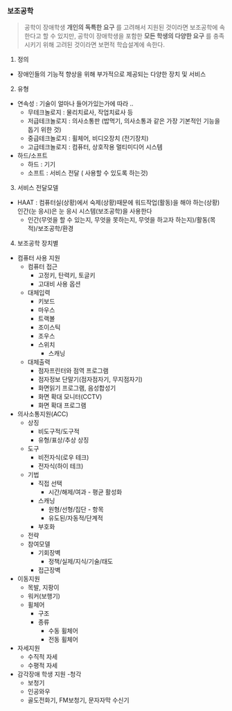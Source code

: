 ### 보조공학

> 공학이 장애학생 **개인의 독특한 요구** 를 고려해서 지원된 것이라면 보조공학에 속한다고 할 수 있지만, 공학이 장애학생을 포함한 **모든 학생의 다양한 요구** 를 충족시키기 위해 고려된 것이라면 보편적 학습설계에 속한다.

1. 정의
  - 장애인들의 기능적 향상을 위해 부가적으로 제공되는 다양한 장치 및 서비스
2. 유형
  - 연속성 : 기술이 얼마나 들어가있는가에 따라 ..
    - 무테크놀로지 : 물리치료사, 작업치료사 등
    - 저급테크놀로지 : 의사소통판 (밥먹기, 의사소통과 같은 가장 기본적인 기능을 돕기 위한 것)
    - 중급테크놀로지 : 휠체어, 비디오장치 (전기장치)
    - 고급테크놀로지 : 컴퓨터, 상호작용 멀티미디어 시스템
  - 하드/소프트
    - 하드 : 기기
    - 소프트 : 서비스 전달 ( 사용할 수 있도록 하는것)
3. 서비스 전달모델
  - HAAT : 컴퓨터실(상황)에서 숙제(상황)때문에 워드작업(활동)을 해야 하는(상황) 인간(눈 응시)은 눈 응시 시스템(보조공학)을 사용한다
    - 인간(무엇을 할 수 있는지, 무엇을 못하는지, 무엇을 하고자 하는지)/활동(목적)/보조공학/환경
4. 보조공학 장치별
  - 컴퓨터 사용 지원
    - 컴퓨터 접근
      - 고정키, 탄력키, 토글키
      - 고대비 사용 옵션
    - 대체입력
      - 키보드
      - 마우스
      - 트랙볼
      - 조이스틱
      - 조우스
      - 스위치
        - 스캐닝
    - 대체출력
      - 점자프린터와 점역 프로그램
      - 점자정보 단말기(점자점자기, 무지점자기)
      - 화면읽기 프로그램, 음성합성기
      - 화면 확대 모니터(CCTV)
      - 화면 확대 프로그램
  - 의사소통지원(ACC)
    - 상징
      - 비도구적/도구적
      - 유형/표상/추상 상징
    - 도구
      - 비전자식(로우 테크)
      - 전자식(하이 테크)
    - 기법
      - 직접 선택
        - 시간/해제/여과 - 평균 활성화
      - 스캐닝
        - 원형/선형/집단 - 항목
        - 유도된/자동적/단계적
      - 부호화
    - 전략
    - 참여모델
      - 기회장벽
        - 정책/실제/지식/기술/태도
      - 접근장벽
  - 이동지원
    - 목발, 지팡이
    - 워커(보행기)
    - 휠체어
      - 구조
      - 종류
        - 수동 휠체어
        - 전동 휠체어
  - 자세지원
    - 수직적 자세
    - 수평적 자세
  - 감각장애 학생 지원
    -청각
      - 보청기
      - 인공와우
      - 골도전화기, FM보청기, 문자자막 수신기
